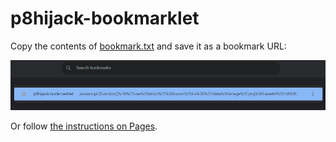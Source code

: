 # p8hijack-bookmarklet

Copy the contents of [bookmark.txt](https://raw.githubusercontent.com/s5bug/p8hijack-bookmarklet/main/bookmark.txt) and
save it as a bookmark URL:

![Chrome Bookmark Example](chrome-bookmarks-example.png)

Or follow [the instructions on Pages](https://s5bug.github.io/p8hijack-bookmarklet/).
